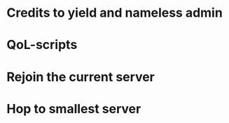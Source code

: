 # Credits to yield and nameless admin 
# QoL-scripts
# Rejoin the current server
# Hop to smallest server
